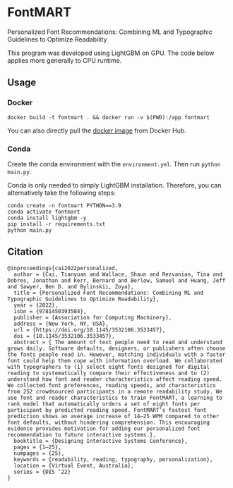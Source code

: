 # FontMART

Personalized Font Recommendations: Combining ML and Typographic Guidelines to Optimize Readability

This program was developed using LightGBM on GPU. The code below applies more generally to CPU runtime.

## Usage

### Docker

```
docker build -t fontmart . && docker run -v $(PWD):/app fontmart
```

You can also directly pull the [docker image](https://hub.docker.com/repository/docker/tianyuancai/fontmart) from Docker Hub.

### Conda

Create the conda environment with the `environment.yml`. Then run `python main.py`.

Conda is only needed to simply LightGBM installation. Therefore, you can alternatively take the following steps:

```
conda create -n fontmart PYTHON==3.9
conda activate fontmart
conda install lightgbm -y
pip install -r requirements.txt
python main.py
```

## Citation
```
@inproceedings{cai2022personalized,
  author = {Cai, Tianyuan and Wallace, Shaun and Rezvanian, Tina and Dobres, Jonathan and Kerr, Bernard and Berlow, Samuel and Huang, Jeff and Sawyer, Ben D. and Bylinskii, Zoya},
  title = {Personalized Font Recommendations: Combining ML and Typographic Guidelines to Optimize Readability},
  year = {2022},
  isbn = {9781450393584},
  publisher = {Association for Computing Machinery},
  address = {New York, NY, USA},
  url = {https://doi.org/10.1145/3532106.3533457},
  doi = {10.1145/3532106.3533457},
  abstract = { The amount of text people need to read and understand grows daily. Software defaults, designers, or publishers often choose the fonts people read in. However, matching individuals with a faster font could help them cope with information overload. We collaborated with typographers to (1) select eight fonts designed for digital reading to systematically compare their effectiveness and to (2) understand how font and reader characteristics affect reading speed. We collected font preferences, reading speeds, and characteristics from 252 crowdsourced participants in a remote readability study. We use font and reader characteristics to train FontMART, a learning to rank model that automatically orders a set of eight fonts per participant by predicted reading speed. FontMART’s fastest font prediction shows an average increase of 14–25 WPM compared to other font defaults, without hindering comprehension. This encouraging evidence provides motivation for adding our personalized font recommendation to future interactive systems.},
  booktitle = {Designing Interactive Systems Conference},
  pages = {1–25},
  numpages = {25},
  keywords = {readability, reading, typography, personalization},
  location = {Virtual Event, Australia},
  series = {DIS ‘22}
}
```

